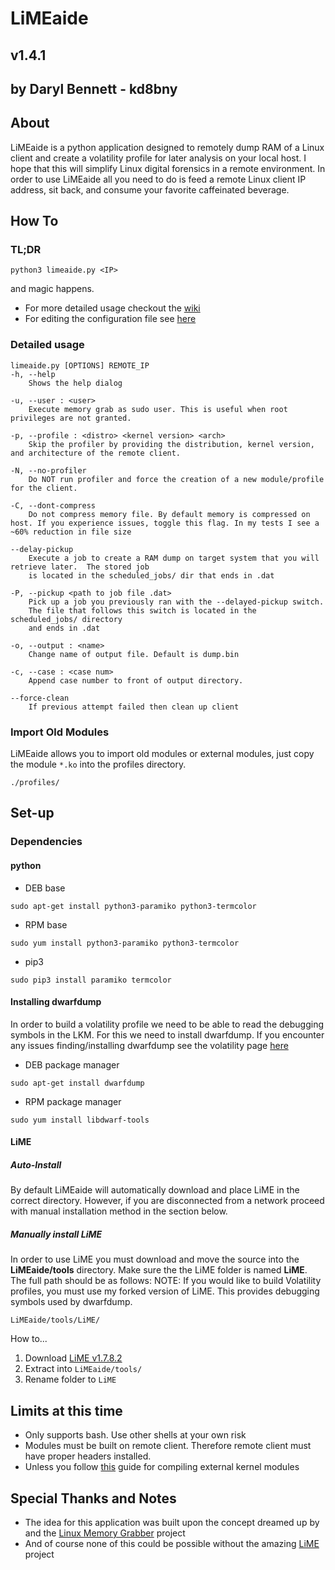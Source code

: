 # LiMEaide
## v1.4.1
## by Daryl Bennett - kd8bny

## About
LiMEaide is a python application designed to remotely dump RAM of a Linux client and create a volatility profile for later analysis on your local host. I hope that this will simplify Linux digital forensics in a remote environment. In order to use LiMEaide all you need to do is feed a remote Linux client IP address, sit back, and consume your favorite caffeinated beverage.

## How To
### TL;DR
```
python3 limeaide.py <IP>
```
and magic happens.

- For more detailed usage checkout the [wiki](https://github.com/kd8bny/LiMEaide/wiki)
- For editing the configuration file see [here](https://github.com/kd8bny/LiMEaide/wiki/The-Config-File)

### Detailed usage
```
limeaide.py [OPTIONS] REMOTE_IP
-h, --help
    Shows the help dialog

-u, --user : <user>
    Execute memory grab as sudo user. This is useful when root privileges are not granted.

-p, --profile : <distro> <kernel version> <arch>
    Skip the profiler by providing the distribution, kernel version, and architecture of the remote client.

-N, --no-profiler
    Do NOT run profiler and force the creation of a new module/profile for the client.

-C, --dont-compress
    Do not compress memory file. By default memory is compressed on host. If you experience issues, toggle this flag. In my tests I see a ~60% reduction in file size

--delay-pickup
    Execute a job to create a RAM dump on target system that you will retrieve later.  The stored job
    is located in the scheduled_jobs/ dir that ends in .dat

-P, --pickup <path to job file .dat>
    Pick up a job you previously ran with the --delayed-pickup switch.
    The file that follows this switch is located in the scheduled_jobs/ directory
    and ends in .dat

-o, --output : <name>
    Change name of output file. Default is dump.bin

-c, --case : <case num>
    Append case number to front of output directory.

--force-clean
    If previous attempt failed then clean up client
```

### Import Old Modules
LiMEaide allows you to import old modules or external modules, just copy the module `*.ko` into the profiles directory.
```
./profiles/
```

## Set-up
### Dependencies
#### python
- DEB base
```
sudo apt-get install python3-paramiko python3-termcolor
```
- RPM base
```
sudo yum install python3-paramiko python3-termcolor
```
- pip3
```
sudo pip3 install paramiko termcolor
```

#### Installing dwarfdump
In order to build a volatility profile we need to be able to read the debugging symbols in the LKM. For this we need to install dwarfdump.
If you encounter any issues finding/installing dwarfdump see the volatility page [here](https://github.com/volatilityfoundation/volatility/wiki/Linux#creating-a-new-profile)
- DEB package manager
```
sudo apt-get install dwarfdump
```

- RPM package manager
```
sudo yum install libdwarf-tools
```

#### LiME
##### Auto-Install
By default LiMEaide will automatically download and place LiME in the correct directory. However, if you are disconnected from a network proceed with manual installation method in the section below.
##### Manually install LiME
In order to use LiME you must download and move the source into the **LiMEaide/tools** directory. Make sure the the LiME folder is named **LiME**. The full path should be as follows:
NOTE: If you would like to build Volatility profiles, you must use my forked version of LiME. This provides debugging symbols used by dwarfdump.
```
LiMEaide/tools/LiME/
```
How to...

 1. Download [LiME v1.7.8.2](https://github.com/kd8bny/LiME/archive/v1.7.8.2.zip)
 2. Extract into `LiMEaide/tools/`
 3. Rename folder to `LiME`

## Limits at this time
- Only supports bash. Use other shells at your own risk
- Modules must be built on remote client. Therefore remote client must have proper headers installed.
 - Unless you follow [this](https://github.com/kd8bny/LiMEaide/wiki/Building-Out-of-Tree-Modules) guide for compiling external kernel modules

## Special Thanks and Notes
* The idea for this application was built upon the concept dreamed up by and the [Linux Memory Grabber](https://github.com/halpomeranz/lmg) project
* And of course none of this could be possible without the amazing [LiME](https://github.com/504ensicsLabs/LiME) project

